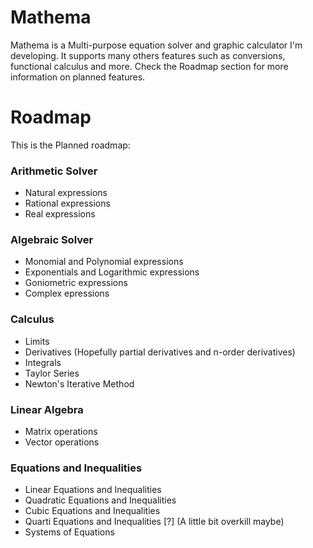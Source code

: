 # Mathema
Mathema is a Multi-purpose equation solver and graphic calculator I'm developing. It supports many others features such as conversions, functional calculus and more. Check the Roadmap section for more information on planned features.

# Roadmap 
This is the Planned roadmap:

### Arithmetic Solver
* Natural expressions 
* Rational expressions
* Real expressions 

### Algebraic Solver
* Monomial and Polynomial expressions
* Exponentials and Logarithmic expressions
* Goniometric expressions
* Complex epressions 

### Calculus 
* Limits
* Derivatives (Hopefully partial derivatives and n-order derivatives)
* Integrals 
* Taylor Series 
* Newton's Iterative Method

### Linear Algebra
* Matrix operations
* Vector operations 

### Equations and Inequalities
* Linear Equations and Inequalities
* Quadratic Equations and Inequalities
* Cubic Equations and Inequalities
* Quarti Equations and Inequalities [?] (A little bit overkill maybe)
* Systems of Equations
